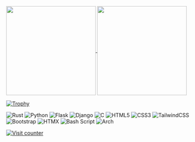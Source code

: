<a alt="README stats" href="https://github.com/anuraghazra/github-readme-stats">
  <img height=240 align="center" src="https://github-readme-stats.vercel.app/api?username=airblast-dev"/>
</a>
<a alt="Contributor stats" href="https://github-contributor-stats.vercel.app/api?username=airblast-dev">
  <img height=240 align="center" src="https://github-contributor-stats.vercel.app/api?username=airblast-dev" />
</a>

[![Trophy](https://github-profile-trophy.vercel.app/?username=airblast-dev&theme=tokyonight&no-frame=true)](https://github.com/ryo-ma/github-profile-trophy)

![Rust](https://img.shields.io/badge/rust-%23000000.svg?style=for-the-badge&logo=rust&logoColor=white)
![Python](https://img.shields.io/badge/python-3670A0?style=for-the-badge&logo=python&logoColor=ffdd54)
![Flask](https://img.shields.io/badge/flask-%23000.svg?style=for-the-badge&logo=flask&logoColor=white)
![Django](https://img.shields.io/badge/django-%23092E20.svg?style=for-the-badge&logo=django&logoColor=white)
![C](https://img.shields.io/badge/c-%2300599C.svg?style=for-the-badge&logo=c&logoColor=white)
![HTML5](https://img.shields.io/badge/html5-%23E34F26.svg?style=for-the-badge&logo=html5&logoColor=white)
![CSS3](https://img.shields.io/badge/css3-%231572B6.svg?style=for-the-badge&logo=css3&logoColor=white)
![TailwindCSS](https://img.shields.io/badge/tailwindcss-%2338B2AC.svg?style=for-the-badge&logo=tailwind-css&logoColor=white)
![Bootstrap](https://img.shields.io/badge/bootstrap-%238511FA.svg?style=for-the-badge&logo=bootstrap&logoColor=white)
![HTMX](https://img.shields.io/badge/htmx-black?style=flat-square&logo=htmx&logoColor=%233366CC)
![Bash Script](https://img.shields.io/badge/bash_script-%23121011.svg?style=for-the-badge&logo=gnu-bash&logoColor=white)
![Arch](https://img.shields.io/badge/Arch%20Linux-1793D1?logo=arch-linux&logoColor=fff&style=for-the-badge)

[![Visit counter](https://visitcount.itsvg.in/api?id=airblast-dev&label=Profile%20Views&color=0&icon=2&pretty=true)](https://visitcount.itsvg.in)
